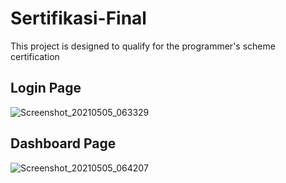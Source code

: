 # Sertifikasi-Final
This project is designed to qualify for the programmer's scheme certification

## Login Page
![Screenshot_20210505_063329](https://user-images.githubusercontent.com/63402638/117078587-ba622700-ad6c-11eb-8169-18c9465b10f0.png)

## Dashboard Page

![Screenshot_20210505_064207](https://user-images.githubusercontent.com/63402638/117078735-0ca34800-ad6d-11eb-9ca6-acef1ea9329a.png)


